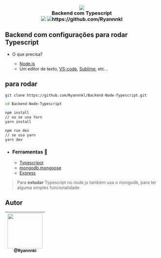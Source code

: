 <h3 align="center">
  <img src="https://img.icons8.com/color/400/000000/typescript.png"/>
  <br/>
  <b>Backend com Typescript</b>
  <br/>
  <img src="https://img.shields.io/github/repo-size/Ryannnkl/Backend-Node-Typescript?logo=github&style=for-the-badge">
  <img src="https://img.shields.io/badge/made_by-Ryann-blue?style=for-the-badge" alt="https://github.com/Ryannnkl">
</h3>

## Backend com configurações para rodar Typescript

- O que precisa?

  - [Node.js](https://nodejs.org/en/)
  - Um editor de texto, [VS-code](https://code.visualstudio.com/), [Sublime](https://www.sublimetext.com/3), etc...

## para rodar

```bash
git clone https://github.com/Ryannnkl/Backend-Node-Typescript.git

cd Backend-Node-Typescript

npm install
// ou se usa Yarn
yarn install

npm run dev
// se usa yarn
yarn dev
```

- ### Ferramentas :hammer:
  - [Typescripot](https://www.typescriptlang.org/)
  - [mongodb](https://www.mongodb.com/cloud/atlas),[mongoose](https://mongoosejs.com/)
  - [Express](https://expressjs.com/pt-br/)

> Para **estudar** Typescript no _node_.js também usa o mongodb, para ter alguma simples funcionalidade

## Autor

| [<img src="https://avatars1.githubusercontent.com/u/48577990?v=4" width=115><br><sub>@Ryannnkl</sub>](https://github.com/Ryannnkl) |
| :--------------------------------------------------------------------------------------------------------------------------------: |

